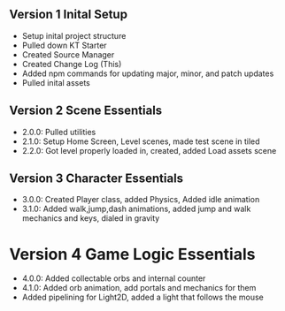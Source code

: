 ## Version 1 Inital Setup
* Setup inital project structure
* Pulled down KT Starter
* Created Source Manager
* Created Change Log (This)
* Added npm commands for updating major, minor, and patch updates
* Pulled inital assets

## Version 2 Scene Essentials
* 2.0.0: Pulled utilities
* 2.1.0: Setup Home Screen, Level scenes, made test scene in tiled
* 2.2.0: Got level properly loaded in, created, added Load assets scene

## Version 3 Character Essentials
* 3.0.0: Created Player class, added Physics, Added idle animation
* 3.1.0: Added walk,jump,dash animations, added jump and walk mechanics and keys, dialed in gravity

# Version 4 Game Logic Essentials
* 4.0.0: Added collectable orbs and internal counter
* 4.1.0: Added orb animation, add portals and mechanics for them
* Added pipelining for Light2D, added a light that follows the mouse